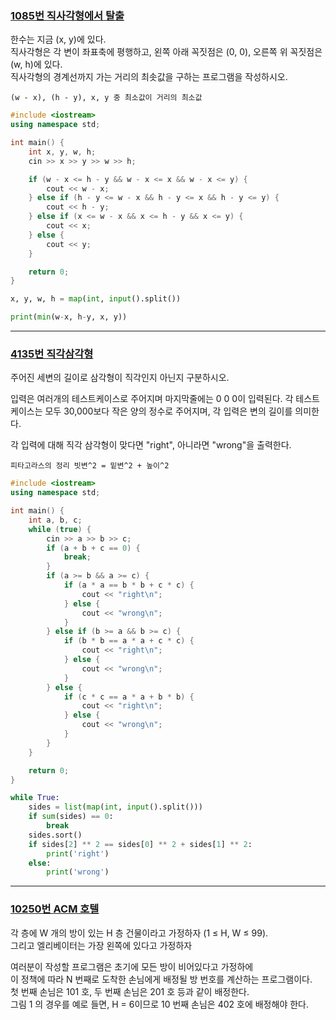### [1085번 직사각형에서 탈출](https://www.acmicpc.net/problem/1085)

한수는 지금 (x, y)에 있다.  
직사각형은 각 변이 좌표축에 평행하고, 왼쪽 아래 꼭짓점은 (0, 0), 오른쪽 위 꼭짓점은 (w, h)에 있다.  
직사각형의 경계선까지 가는 거리의 최솟값을 구하는 프로그램을 작성하시오.

```text
(w - x), (h - y), x, y 중 최소값이 거리의 최소값
```

```cpp
#include <iostream>
using namespace std;

int main() {
    int x, y, w, h;
    cin >> x >> y >> w >> h;

    if (w - x <= h - y && w - x <= x && w - x <= y) {
        cout << w - x;
    } else if (h - y <= w - x && h - y <= x && h - y <= y) {
        cout << h - y;
    } else if (x <= w - x && x <= h - y && x <= y) {
        cout << x;
    } else {
        cout << y;
    }

    return 0;
}
```

```python
x, y, w, h = map(int, input().split())

print(min(w-x, h-y, x, y))
```

---

### [4135번 직각삼각형](https://www.acmicpc.net/problem/4153)

주어진 세변의 길이로 삼각형이 직각인지 아닌지 구분하시오.

입력은 여러개의 테스트케이스로 주어지며 마지막줄에는 0 0 0이 입력된다. 각 테스트케이스는 모두 30,000보다 작은 양의 정수로 주어지며, 각 입력은 변의 길이를 의미한다.

각 입력에 대해 직각 삼각형이 맞다면 "right", 아니라면 "wrong"을 출력한다.

```text
피타고라스의 정리 빗변^2 = 밑변^2 + 높이^2
```

```cpp
#include <iostream>
using namespace std;

int main() {
    int a, b, c;
    while (true) {
        cin >> a >> b >> c;
        if (a + b + c == 0) {
            break;
        }
        if (a >= b && a >= c) {
            if (a * a == b * b + c * c) {
                cout << "right\n";
            } else {
                cout << "wrong\n";
            }
        } else if (b >= a && b >= c) {
            if (b * b == a * a + c * c) {
                cout << "right\n";
            } else {
                cout << "wrong\n";
            }
        } else {
            if (c * c == a * a + b * b) {
                cout << "right\n";
            } else {
                cout << "wrong\n";
            }
        }
    }

    return 0;
}
```

```python
while True:
    sides = list(map(int, input().split()))
    if sum(sides) == 0:
        break
    sides.sort()
    if sides[2] ** 2 == sides[0] ** 2 + sides[1] ** 2:
        print('right')
    else:
        print('wrong')
```

---

### [10250번 ACM 호텔](https://www.acmicpc.net/problem/10250)

각 층에 W 개의 방이 있는 H 층 건물이라고 가정하자 (1 ≤ H, W ≤ 99).  
그리고 엘리베이터는 가장 왼쪽에 있다고 가정하자

여러분이 작성할 프로그램은 초기에 모든 방이 비어있다고 가정하에  
이 정책에 따라 N 번째로 도착한 손님에게 배정될 방 번호를 계산하는 프로그램이다.  
첫 번째 손님은 101 호, 두 번째 손님은 201 호 등과 같이 배정한다.  
그림 1 의 경우를 예로 들면, H = 6이므로 10 번째 손님은 402 호에 배정해야 한다.

```text

```

```cpp

```

```python

```
